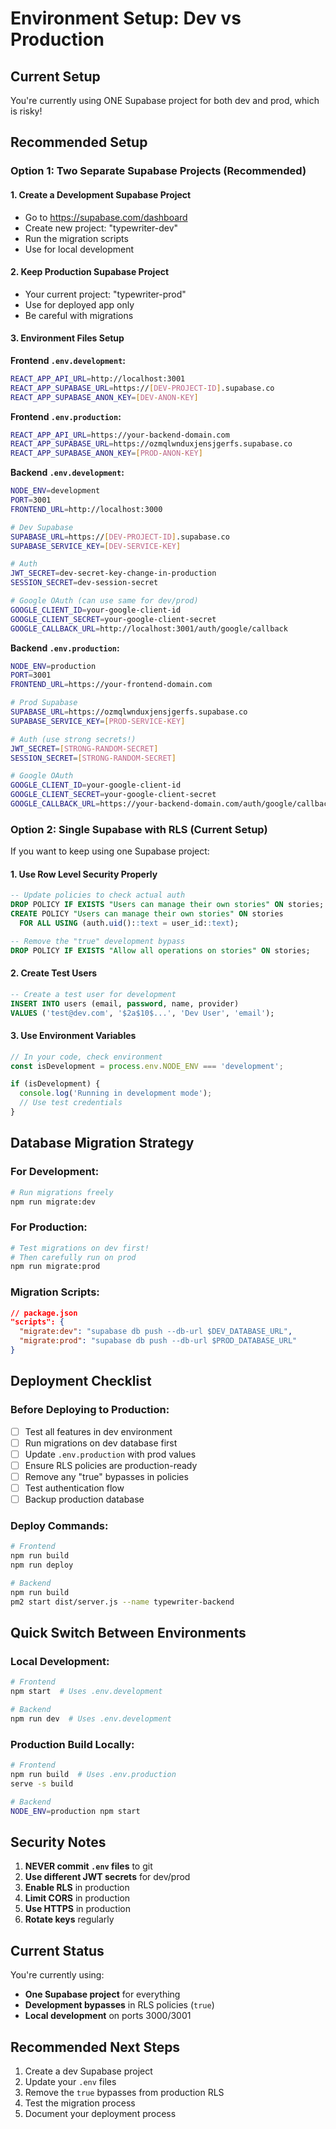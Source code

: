 # Environment Setup: Dev vs Production

## Current Setup
You're currently using ONE Supabase project for both dev and prod, which is risky!

## Recommended Setup

### Option 1: Two Separate Supabase Projects (Recommended)

#### 1. Create a Development Supabase Project
- Go to https://supabase.com/dashboard
- Create new project: "typewriter-dev" 
- Run the migration scripts
- Use for local development

#### 2. Keep Production Supabase Project
- Your current project: "typewriter-prod"
- Use for deployed app only
- Be careful with migrations

#### 3. Environment Files Setup

**Frontend `.env.development`:**
```bash
REACT_APP_API_URL=http://localhost:3001
REACT_APP_SUPABASE_URL=https://[DEV-PROJECT-ID].supabase.co
REACT_APP_SUPABASE_ANON_KEY=[DEV-ANON-KEY]
```

**Frontend `.env.production`:**
```bash
REACT_APP_API_URL=https://your-backend-domain.com
REACT_APP_SUPABASE_URL=https://ozmqlwnduxjensjgerfs.supabase.co
REACT_APP_SUPABASE_ANON_KEY=[PROD-ANON-KEY]
```

**Backend `.env.development`:**
```bash
NODE_ENV=development
PORT=3001
FRONTEND_URL=http://localhost:3000

# Dev Supabase
SUPABASE_URL=https://[DEV-PROJECT-ID].supabase.co
SUPABASE_SERVICE_KEY=[DEV-SERVICE-KEY]

# Auth
JWT_SECRET=dev-secret-key-change-in-production
SESSION_SECRET=dev-session-secret

# Google OAuth (can use same for dev/prod)
GOOGLE_CLIENT_ID=your-google-client-id
GOOGLE_CLIENT_SECRET=your-google-client-secret
GOOGLE_CALLBACK_URL=http://localhost:3001/auth/google/callback
```

**Backend `.env.production`:**
```bash
NODE_ENV=production
PORT=3001
FRONTEND_URL=https://your-frontend-domain.com

# Prod Supabase
SUPABASE_URL=https://ozmqlwnduxjensjgerfs.supabase.co
SUPABASE_SERVICE_KEY=[PROD-SERVICE-KEY]

# Auth (use strong secrets!)
JWT_SECRET=[STRONG-RANDOM-SECRET]
SESSION_SECRET=[STRONG-RANDOM-SECRET]

# Google OAuth
GOOGLE_CLIENT_ID=your-google-client-id
GOOGLE_CLIENT_SECRET=your-google-client-secret
GOOGLE_CALLBACK_URL=https://your-backend-domain.com/auth/google/callback
```

### Option 2: Single Supabase with RLS (Current Setup)

If you want to keep using one Supabase project:

#### 1. Use Row Level Security Properly
```sql
-- Update policies to check actual auth
DROP POLICY IF EXISTS "Users can manage their own stories" ON stories;
CREATE POLICY "Users can manage their own stories" ON stories
  FOR ALL USING (auth.uid()::text = user_id::text);

-- Remove the "true" development bypass
DROP POLICY IF EXISTS "Allow all operations on stories" ON stories;
```

#### 2. Create Test Users
```sql
-- Create a test user for development
INSERT INTO users (email, password, name, provider)
VALUES ('test@dev.com', '$2a$10$...', 'Dev User', 'email');
```

#### 3. Use Environment Variables
```javascript
// In your code, check environment
const isDevelopment = process.env.NODE_ENV === 'development';

if (isDevelopment) {
  console.log('Running in development mode');
  // Use test credentials
}
```

## Database Migration Strategy

### For Development:
```bash
# Run migrations freely
npm run migrate:dev
```

### For Production:
```bash
# Test migrations on dev first!
# Then carefully run on prod
npm run migrate:prod
```

### Migration Scripts:
```json
// package.json
"scripts": {
  "migrate:dev": "supabase db push --db-url $DEV_DATABASE_URL",
  "migrate:prod": "supabase db push --db-url $PROD_DATABASE_URL"
}
```

## Deployment Checklist

### Before Deploying to Production:
- [ ] Test all features in dev environment
- [ ] Run migrations on dev database first
- [ ] Update `.env.production` with prod values
- [ ] Ensure RLS policies are production-ready
- [ ] Remove any "true" bypasses in policies
- [ ] Test authentication flow
- [ ] Backup production database

### Deploy Commands:
```bash
# Frontend
npm run build
npm run deploy

# Backend
npm run build
pm2 start dist/server.js --name typewriter-backend
```

## Quick Switch Between Environments

### Local Development:
```bash
# Frontend
npm start  # Uses .env.development

# Backend
npm run dev  # Uses .env.development
```

### Production Build Locally:
```bash
# Frontend
npm run build  # Uses .env.production
serve -s build

# Backend
NODE_ENV=production npm start
```

## Security Notes

1. **NEVER commit `.env` files** to git
2. **Use different JWT secrets** for dev/prod
3. **Enable RLS** in production
4. **Limit CORS** in production
5. **Use HTTPS** in production
6. **Rotate keys** regularly

## Current Status

You're currently using:
- **One Supabase project** for everything
- **Development bypasses** in RLS policies (`true`)
- **Local development** on ports 3000/3001

## Recommended Next Steps

1. Create a dev Supabase project
2. Update your `.env` files
3. Remove the `true` bypasses from production RLS
4. Test the migration process
5. Document your deployment process